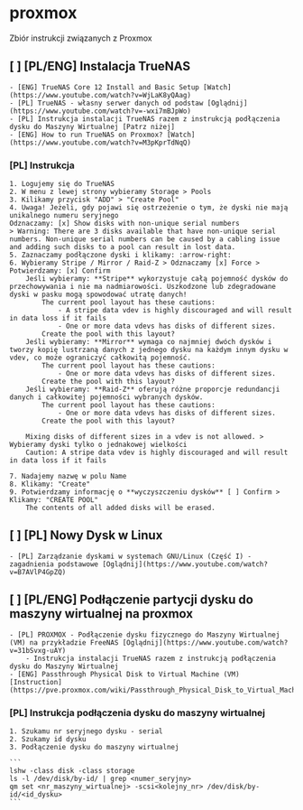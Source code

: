 # proxmox
Zbiór instrukcji związanych z Proxmox

## [ ] [PL/ENG] Instalacja TrueNAS
    - [ENG] TrueNAS Core 12 Install and Basic Setup [Watch](https://www.youtube.com/watch?v=WjLaK8yQAag)
    - [PL] TrueNAS - własny serwer danych od podstaw [Oglądnij](https://www.youtube.com/watch?v=-wxi7mBJpWo)
    - [PL] Instrukcja instalacji TrueNAS razem z instrukcją podłączenia dysku do Maszyny Wirtualnej [Patrz niżej]
    - [ENG] How to run TrueNAS on Proxmox? [Watch](https://www.youtube.com/watch?v=M3pKprTdNqQ)
### [PL] Instrukcja 
    1. Logujemy się do TrueNAS
    2. W menu z lewej strony wybieramy Storage > Pools
    3. Kilikamy przycisk "ADD" > "Create Pool"
    4. Uwaga! Jeżeli, gdy pojawi się ostrzeżenie o tym, że dyski nie mają unikalnego numeru seryjnego
    Odznaczamy: [x] Show disks with non-unique serial numbers
    > Warning: There are 3 disks available that have non-unique serial numbers. Non-unique serial numbers can be caused by a cabling issue and adding such disks to a pool can result in lost data.
    5. Zaznaczamy podłączone dyski i klikamy: :arrow-right:
    6. Wybieramy Stripe / Mirror / Raid-Z > Odznaczamy [x] Force > Potwierdzamy: [x] Confirm   
        Jeśli wybieramy: **Stripe** wykorzystuje całą pojemność dysków do przechowywania i nie ma nadmiarowości. Uszkodzone lub zdegradowane dyski w pasku mogą spowodować utratę danych!
            The current pool layout has these cautions:
                - A stripe data vdev is highly discouraged and will result in data loss if it fails
                - One or more data vdevs has disks of different sizes.
            Create the pool with this layout?
        Jeśli wybieramy: **Mirror** wymaga co najmniej dwóch dysków i tworzy kopię lustrzaną danych z jednego dysku na każdym innym dysku w vdev, co może ograniczyć całkowitą pojemność.
            The current pool layout has these cautions:
                - One or more data vdevs has disks of different sizes.
            Create the pool with this layout?
        Jeśli wybieramy: **Raid-Z** oferują różne proporcje redundancji danych i całkowitej pojemności wybranych dysków.
            The current pool layout has these cautions:
                - One or more data vdevs has disks of different sizes.
            Create the pool with this layout?

        Mixing disks of different sizes in a vdev is not allowed. > Wybieramy dyski tylko o jednakowej wielkości
        Caution: A stripe data vdev is highly discouraged and will result in data loss if it fails

    7. Nadajemy nazwę w polu Name
    8. Klikamy: "Create" 
    9. Potwierdzamy informację o **wyczyszczeniu dysków** [ ] Confirm > Klikamy: "CREATE POOL"
        The contents of all added disks will be erased.

        


## [ ] [PL] Nowy Dysk w Linux
    - [PL] Zarządzanie dyskami w systemach GNU/Linux (Część I) - zagadnienia podstawowe [Oglądnij](https://www.youtube.com/watch?v=B7AVlP4GpZQ)
## [ ] [PL/ENG] Podłączenie partycji dysku do maszyny wirtualnej na proxmox
    - [PL] PROXMOX - Podłączenie dysku fizycznego do Maszyny Wirtualnej (VM) na przykładzie FreeNAS [Oglądnij](https://www.youtube.com/watch?v=31bSvxg-uAY)
        - Instrukcja instalacji TrueNAS razem z instrukcją podłączenia dysku do Maszyny Wirtualnej
    - [ENG] Passthrough Physical Disk to Virtual Machine (VM) [Instruction](https://pve.proxmox.com/wiki/Passthrough_Physical_Disk_to_Virtual_Machine_(VM))

 ### [PL] Instrukcja podłączenia dysku do maszyny wirtualnej
    1. Szukamu nr seryjnego dysku - serial
    2. Szukamy id dysku
    3. Podłączenie dysku do maszyny wirtualnej
    
    ```
    lshw -class disk -class storage
    ls -l /dev/disk/by-id/ | grep <numer_seryjny>
    qm set <nr_maszyny_wirtualnej> -scsi<kolejny_nr> /dev/disk/by-id/<id_dysku>
    ```